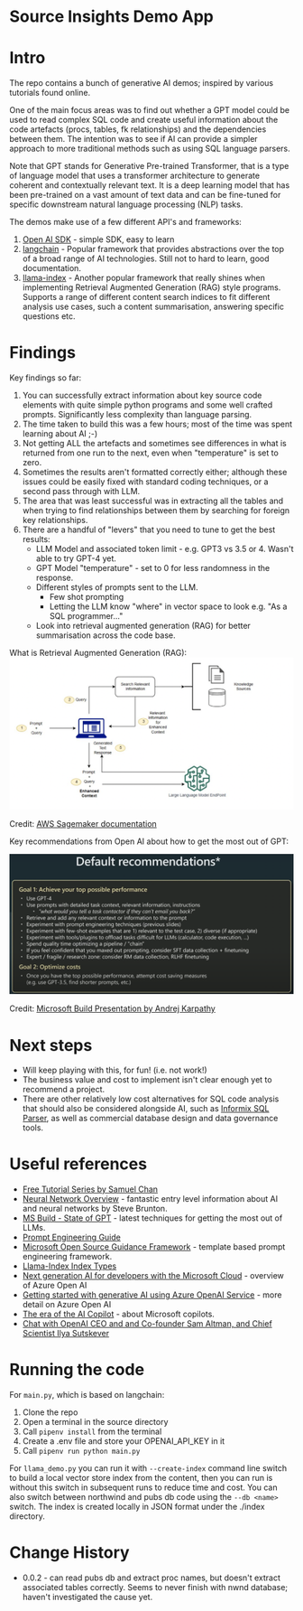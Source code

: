 # Source Insights Demo App

# Intro

The repo contains a bunch of generative AI demos; inspired by various tutorials found online.

One of the main focus areas was to find out whether a GPT model could be used to read complex SQL code and
create useful information about the code artefacts (procs, tables, fk relationships) and the dependencies 
between them.  The intention was to see if AI can provide a simpler approach to more traditional methods 
such as using SQL language parsers.

Note that GPT stands for Generative Pre-trained Transformer, that is a type of language model that uses a transformer architecture to generate coherent and contextually relevant text. It is a deep learning model that has been pre-trained on a vast amount of text data and can be fine-tuned for specific downstream natural language processing (NLP) tasks.

The demos make use of a few different API's and frameworks:

1. [Open AI SDK](https://platform.openai.com/docs/libraries) - simple SDK, easy to learn
2. [langchain](https://python.langchain.com/) - Popular framework that provides abstractions over the top of a broad range of AI technologies.  Still not to hard to learn, good documentation.
3. [llama-index](https://gpt-index.readthedocs.io/en/latest/guides/primer/usage_pattern.html) - Another popular framework that really shines when implementing Retrieval Augmented Generation (RAG) style programs.  Supports a range of different content search indices to fit different analysis use cases, such a content summarisation, answering specific questions etc.

# Findings

Key findings so far:

1. You can successfully extract information about key source code elements with quite simple python programs and some well crafted prompts.  Significantly less complexity than language parsing.
2. The time taken to build this was a few hours; most of the time was spent learning about AI ;-)
3. Not getting ALL the artefacts and sometimes see differences in what is returned from one run to the next, even when "temperature" is set to zero.
4. Sometimes the results aren't formatted correctly either; although these issues could be easily fixed with standard coding techniques, or a second pass through with LLM.
5. The area that was least successful was in extracting all the tables and when trying to find relationships between them by searching for foreign key relationships.
6. There are a handful of "levers" that you need to tune to get the best results:
    * LLM Model and associated token limit - e.g. GPT3 vs 3.5 or 4.  Wasn't able to try GPT-4 yet.
    * GPT Model "temperature" - set to 0 for less randomness in the response.
    * Different styles of prompts sent to the LLM.
        * Few shot prompting
        * Letting the LLM know "where" in vector space to look e.g. "As a SQL programmer..."
    * Look into retrieval augmented generation (RAG) for better summarisation across the code base.

What is Retrieval Augmented Generation (RAG):
![](images/Overview_retrieval_augmented_generation.png)

Credit: [AWS Sagemaker documentation](https://docs.aws.amazon.com/sagemaker/latest/dg/jumpstart-foundation-models-customize-rag.html)

Key recommendations from Open AI about how to get the most out of GPT:

![](images/AI_recommendations.png)

Credit: [Microsoft Build Presentation by Andrej Karpathy](https://www.youtube.com/watch?v=bZQun8Y4L2A)

# Next steps

* Will keep playing with this, for fun! (i.e. not work!)
* The business value and cost to implement isn't clear enough yet to recommend a project.
* There are other relatively low cost alternatives for SQL code analysis that should also be considered alongside AI, such as [Informix SQL Parser](https://www.sqlparser.com/informix-sql-parser.php), as well as commercial database design and data governance tools.

# Useful references

* [Free Tutorial Series by Samuel Chan](https://www.youtube.com/playlist?list=PLXsFtK46HZxUQERRbOmuGoqbMD-KWLkOS)
* [Neural Network Overview](https://www.youtube.com/watch?v=aIZtJqtzdQs&list=PLMrJAkhIeNNQV7wi9r7Kut8liLFMWQOXn&index=12) - fantastic entry level information about AI and neural networks by Steve Brunton.
* [MS Build - State of GPT](https://www.youtube.com/watch?v=bZQun8Y4L2A) - latest techniques for getting the most out of LLMs.
* [Prompt Engineering Guide](https://www.promptingguide.ai/)
* [Microsoft Open Source Guidance Framework](https://github.com/microsoft/guidance) - template based prompt engineering framework.
* [Llama-Index Index Types](https://gpt-index.readthedocs.io/en/latest/guides/primer/index_guide.html)
* [Next generation AI for developers with the Microsoft Cloud](https://www.youtube.com/watch?v=KMOV1Zy8YeM&list=PLlrxD0HtieHjolPmqWVyk446uLMPWo4oP&index=4&t=2210s) - overview of Azure Open AI
* [Getting started with generative AI using Azure OpenAI Service](https://www.youtube.com/watch?v=o5uhn4GSpQU&list=PLlrxD0HtieHjolPmqWVyk446uLMPWo4oP&index=123) - more detail on Azure Open AI
* [The era of the AI Copilot](https://www.youtube.com/watch?v=FyY0fEO5jVY&list=PLlrxD0HtieHjolPmqWVyk446uLMPWo4oP&index=146) - about Microsoft copilots.
* [Chat with OpenAI CEO and and Co-founder Sam Altman, and Chief Scientist Ilya Sutskever](https://www.youtube.com/watch?v=mC-0XqTAeMQ&t=1s)

# Running the code

For `main.py`, which is based on langchain:

1. Clone the repo
2. Open a terminal in the source directory
3. Call `pipenv install` from the terminal
3. Create a .env file and store your OPENAI_API_KEY in it
4. Call `pipenv run python main.py`

For `llama_demo.py` you can run it with `--create-index` command line switch to build a local vector store index from the content, then you can run is without this switch in subsequent runs to reduce time and cost.  You can also switch between northwind and pubs db code using the `--db <name>` switch.  The index is created locally in JSON format under the ./index directory.

# Change History

* 0.0.2 - can read pubs db and extract proc names, but doesn't extract associated tables correctly.  Seems to never finish with nwnd database; haven't investigated the cause yet.
